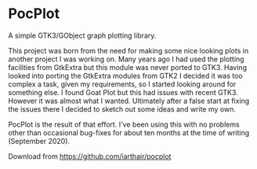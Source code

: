 

# PocPlot
  
A simple GTK3/GObject graph plotting library.

This project was born from the need for making some nice looking plots in
another project I was working on.  Many years ago I had used the plotting
facilities from GtkExtra but this module was never ported to GTK3.  Having
looked into porting the GtkExtra modules from GTK2 I decided it was too complex
a task, given my requirements, so I started looking around for something else.
I found Goat Plot but this had issues with recent GTK3. However it was almost
what I wanted. Ultimately after a false start at fixing the issues there I
decided to sketch out some ideas and write my own.

PocPlot is the result of that effort. I've been using this with no problems
other than occasional bug-fixes for about ten months at the time of writing
(September 2020).

Download from https://github.com/iarthair/pocplot

